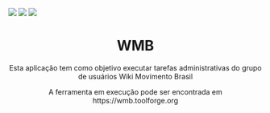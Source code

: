 <img src="https://img.shields.io/github/issues/WikiMovimentoBrasil/wmb?style=for-the-badge"/> <img src="https://img.shields.io/github/license/WikiMovimentoBrasil/wmb?style=for-the-badge"/> <img src="https://img.shields.io/github/languages/top/WikiMovimentoBrasil/wmb?style=for-the-badge"/>
<h1 align="center">WMB</h1> 
<p align="center">Esta aplicação tem como objetivo executar tarefas administrativas do grupo de usuários Wiki Movimento Brasil</p>
<p align="center">A ferramenta em execução pode ser encontrada em https://wmb.toolforge.org</p>
